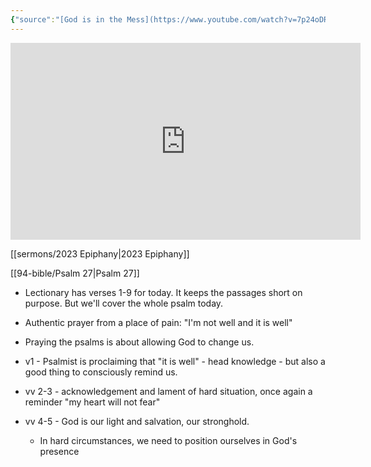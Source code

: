 ```yaml
---
{"source":"[God is in the Mess](https://www.youtube.com/watch?v=7p24oDRxCeg)","clipped":"2023-02-02","dg-publish":true,"grade":2,"context":"Personal","type":"Resource","status":"Evergreen","topic":["Sermon"],"dateCreated":"2023-08-09","permalink":"/sermons/2023-01-22-god-is-in-the-mess/","dgPassFrontmatter":true}
---
```



<iframe width="560" height="315" src="https://www.youtube.com/embed/7p24oDRxCeg" title="YouTube video player" frameborder="0" allow="accelerometer; autoplay; clipboard-write; encrypted-media; gyroscope; picture-in-picture" allowfullscreen></iframe>

[[sermons/2023 Epiphany\|2023 Epiphany]]

[[94-bible/Psalm 27\|Psalm 27]]

* Lectionary has verses 1-9 for today. It keeps the passages short on purpose. But we'll cover the whole psalm today.
* Authentic prayer from a place of pain: "I'm not well and it is well"
* Praying the psalms is about allowing God to change us.

* v1 - Psalmist is proclaiming that "it is well" - head knowledge - but also a good thing to consciously remind us.
* vv 2-3 - acknowledgement and lament of hard situation, once again a reminder "my heart will not fear"
* vv 4-5 - God is our light and salvation, our stronghold.
    * In hard circumstances, we need to position ourselves in God's presence